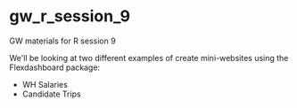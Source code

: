 # gw_r_session_9
GW materials for R session 9    
  
We'll be looking at two different examples of create mini-websites using the Flexdashboard package:  
 
- WH Salaries  
- Candidate Trips
